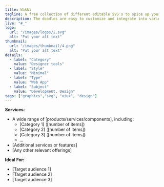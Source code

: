 ```yaml
---
title: Wakki
tagline: A free collection of different editable SVG's to spice up your designs.
description: The doodles are easy to customize and integrate into various platforms, thanks to the versatility of the SVG format, which allows for scaling without loss of quality.
live: "#_"
logo:
  url: "/images/logos/2.svg"
  alt: "Put your alt text"
thumbnail:
  url: "/images/thumbnail/4.png"
  alt: "Put your alt text"
details:
  - label: "Category"
    value: "Designer tools"
  - label: "Style"
    value: "Minimal"
  - label: "Type"
    value: "Web App"
  - label: "Subject"
    value: "Development, Design"
tags: ["graphics","svg", "uiux", "design"]
---
```


    

**Services:**

- A wide range of [products/services/components], including:
  - [Category 1] ([number of items])
  - [Category 2] ([number of items])
  - [Category 3] ([number of items])
  - ...
- [Additional services or features]
- [Any other relevant offerings]

**Ideal For:**

- [Target audience 1]
- [Target audience 2]
- [Target audience 3]
